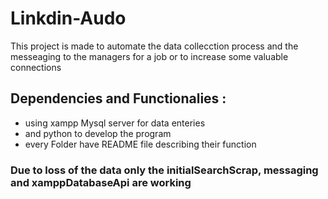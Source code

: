 # Linkdin-Audo

This project is made to automate the data collecction process and the messeaging to the managers for a job or to increase some valuable connections

## Dependencies and Functionalies :
- using xampp Mysql server for data enteries
- and python to develop the program
- every Folder have README file describing their function 

### Due to loss of the data only the initialSearchScrap, messaging and xamppDatabaseApi are working